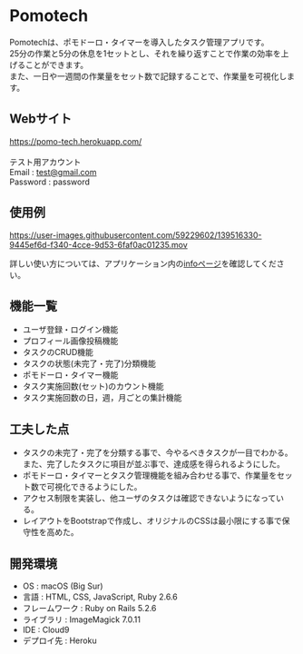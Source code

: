 # Pomotech
Pomotechは、ポモドーロ・タイマーを導入したタスク管理アプリです。  
25分の作業と5分の休息を1セットとし、それを繰り返すことで作業の効率を上げることができます。  
また、一日や一週間の作業量をセット数で記録することで、作業量を可視化します。  

## Webサイト
https://pomo-tech.herokuapp.com/  
<br>
テスト用アカウント  
Email : test@gmail.com  
Password : password  

## 使用例
https://user-images.githubusercontent.com/59229602/139516330-9445ef6d-f340-4cce-9d53-6faf0ac01235.mov

詳しい使い方については、アプリケーション内の[infoページ](https://pomo-tech.herokuapp.com/info)を確認してください。

## 機能一覧
- ユーザ登録・ログイン機能
- プロフィール画像投稿機能
- タスクのCRUD機能
- タスクの状態(未完了・完了)分類機能
- ポモドーロ・タイマー機能
- タスク実施回数(セット)のカウント機能
- タスク実施回数の日，週，月ごとの集計機能

## 工夫した点
- タスクの未完了・完了を分類する事で、今やるべきタスクが一目でわかる。また、完了したタスクに項目が並ぶ事で、達成感を得られるようにした。
- ポモドーロ・タイマーとタスク管理機能を組み合わせる事で、作業量をセット数で可視化できるようにした。
- アクセス制限を実装し、他ユーザのタスクは確認できないようになっている。
- レイアウトをBootstrapで作成し、オリジナルのCSSは最小限にする事で保守性を高めた。

## 開発環境
- OS : macOS (Big Sur)
- 言語 : HTML, CSS, JavaScript, Ruby 2.6.6
- フレームワーク : Ruby on Rails 5.2.6
- ライブラリ : ImageMagick 7.0.11
- IDE : Cloud9
- デプロイ先 : Heroku